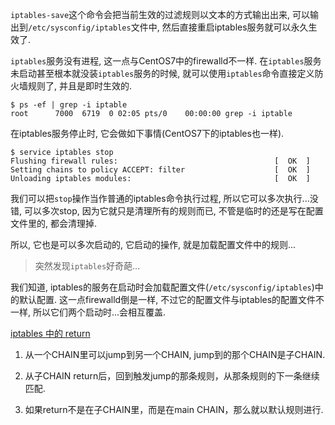 `iptables-save`这个命令会把当前生效的过滤规则以文本的方式输出出来, 可以输出到`/etc/sysconfig/iptables`文件中, 然后直接重启iptables服务就可以永久生效了.

`iptables`服务没有进程, 这一点与CentOS7中的firewalld不一样. 在`iptables`服务未启动甚至根本就没装`iptables`服务的时候, 就可以使用`iptables`命令直接定义防火墙规则了, 并且是即时生效的.

```
$ ps -ef | grep -i iptable
root      7000  6719  0 02:05 pts/0    00:00:00 grep -i iptable
```

在iptables服务停止时, 它会做如下事情(CentOS7下的iptables也一样).

```
$ service iptables stop
Flushing firewall rules:                                   [  OK  ]
Setting chains to policy ACCEPT: filter                    [  OK  ]
Unloading iptables modules:                                [  OK  ]
```

我们可以把`stop`操作当作普通的iptables命令执行过程, 所以它可以多次执行...没错, 可以多次stop, 因为它就只是清理所有的规则而已, 不管是临时的还是写在配置文件里的, 都会清理掉.

所以, 它也是可以多次启动的, 它启动的操作, 就是加载配置文件中的规则...

> 突然发现`iptables`好奇葩...

我们知道, iptables的服务在启动时会加载配置文件(`/etc/sysconfig/iptables`)中的默认配置. 这一点firewalld倒是一样, 不过它的配置文件与iptables的配置文件不一样, 所以它们两个启动时...会相互覆盖.

[iptables 中的 return](http://bbs.csdn.net/topics/340237926)

1. 从一个CHAIN里可以jump到另一个CHAIN, jump到的那个CHAIN是子CHAIN.

2. 从子CHAIN return后，回到触发jump的那条规则，从那条规则的下一条继续匹配.

3. 如果return不是在子CHAIN里，而是在main CHAIN，那么就以默认规则进行.